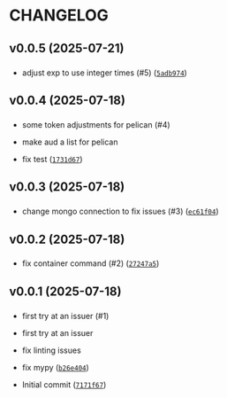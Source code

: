 # CHANGELOG



## v0.0.5 (2025-07-21)

###  

* adjust exp to use integer times (#5) ([`5adb974`](https://github.com/WIPACrepo/scitoken-issuer/commit/5adb974c7b69e15f3da7f6a9ae59afa3da30ee2b))


## v0.0.4 (2025-07-18)

###  

* some token adjustments for pelican (#4)

* make aud a list for pelican

* fix test ([`1731d67`](https://github.com/WIPACrepo/scitoken-issuer/commit/1731d6771b060f3b7c9933202893b76057fa8d3b))


## v0.0.3 (2025-07-18)

###  

* change mongo connection to fix issues (#3) ([`ec61f04`](https://github.com/WIPACrepo/scitoken-issuer/commit/ec61f049ccc0da87ffd40eab4f4c4e03d9e10241))


## v0.0.2 (2025-07-18)

###  

* fix container command (#2) ([`27247a5`](https://github.com/WIPACrepo/scitoken-issuer/commit/27247a5b25a1105b5b827afa51ba40d4ee00096e))


## v0.0.1 (2025-07-18)

###  

* first try at an issuer (#1)

* first try at an issuer

* fix linting issues

* fix mypy ([`b26e404`](https://github.com/WIPACrepo/scitoken-issuer/commit/b26e404dc17bcfb99c078bc4108da04bb03c22ea))

* Initial commit ([`7171f67`](https://github.com/WIPACrepo/scitoken-issuer/commit/7171f67c09787743ced536c06bfaf133552add03))
